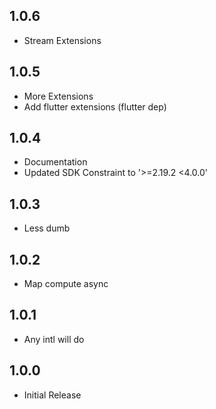 ## 1.0.6

* Stream Extensions

## 1.0.5

* More Extensions
* Add flutter extensions (flutter dep)

## 1.0.4

* Documentation
* Updated SDK Constraint to '>=2.19.2 <4.0.0'

## 1.0.3

* Less dumb

## 1.0.2

* Map compute async

## 1.0.1

* Any intl will do

## 1.0.0

* Initial Release
